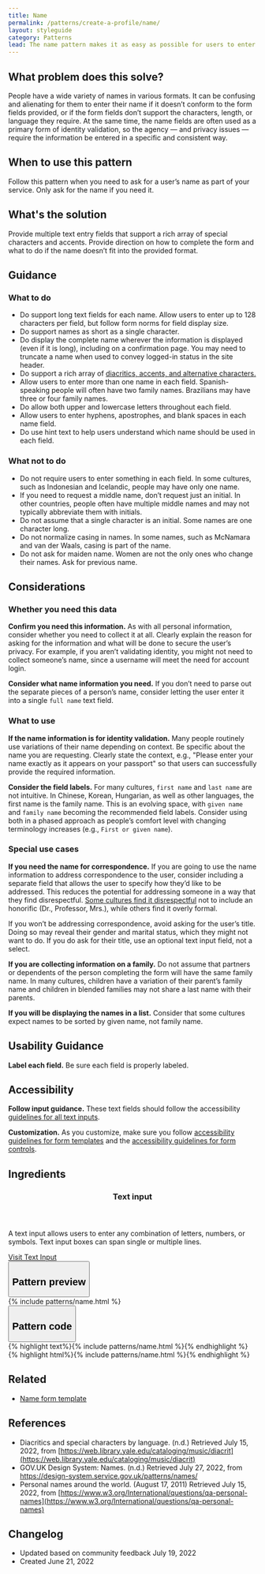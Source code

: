 ```yaml
---
title: Name
permalink: /patterns/create-a-profile/name/
layout: styleguide
category: Patterns
lead: The name pattern makes it as easy as possible for users to enter their name in the format required. This pattern is often used to validate identity and helps collect name elements in the most effective and least intrusive manner possible.
---
```


## What problem does this solve?
People have a wide variety of names in various formats. It can be confusing and alienating for them to enter their name if it doesn’t conform to the form fields provided, or if the form fields don’t support the characters, length, or language they require. At the same time, the name fields are often used as a primary form of identity validation, so the agency &#8212; and privacy issues &#8212; require the information be entered in a specific and consistent way. 

## When to use this pattern 
Follow this pattern when you need to ask for a user’s name as part of your service. Only ask for the name if you need it. 

## What's the solution
Provide multiple text entry fields that support a rich array of special characters and accents. Provide direction on how to complete the form and what to do if the name doesn’t fit into the provided format.


## Guidance

<div class="grid-row grid-gap-3">
  <div class="tablet:grid-col-5">
    <div class="do-dont">
      <div class="do-dont__do">
      <h3 class="do-dont__heading">What to do</h3>
        <div class="do-dont__content">
          <ul>
            <li>Do support long text fields for each name. Allow users to enter up to 128 characters per field, but follow form norms for field display size.</li>
            <li>Do support names as short as a single character.</li>
            <li>Do display the complete name wherever the information is displayed (even if it is long), including on a confirmation page. You may need to truncate a name when used to convey logged-in status in the site header.</li>
            <li>Do support a rich array of <a href="https://web.library.yale.edu/cataloging/music/diacrit">diacritics, accents, and alternative characters.</a></li>
            <li>Allow users to enter more than one name in each field. Spanish-speaking people will often have two family names. Brazilians may have three or four family names.</li>
            <li>Do allow both upper and lowercase letters throughout each field.</li>
            <li>Allow users to enter hyphens, apostrophes, and blank spaces in each name field.</li>
            <li>Do use hint text to help users understand which name should be used in each field.</li>
          </ul> 
        </div>
      </div>
    </div>
  </div>
  <div class="tablet:grid-col-5">
    <div class="do-dont__dont">
    <h3 class="do-dont__heading">What not to do</h3>
      <div class="do-dont__content">
          <ul>
            <li>Do not require users to enter something in each field. In some cultures, such as Indonesian and Icelandic, people may have only one name.</li>
            <li>If you need to request a middle name, don’t request just an initial. In other countries, people often have multiple middle names and may not typically abbreviate them with initials.</li>
            <li>Do not assume that a single character is an initial. Some names are one character long.</li>
            <li>Do not normalize casing in names. In some names, such as McNamara and van der Waals, casing is part of the name.</li>
            <li>Do not ask for maiden name. Women are not the only ones who change their names. Ask for previous name.</li>
          </ul>
      </div>
    </div>
  </div>
</div>

## Considerations
### Whether you need this data
<strong>Confirm you need this information.</strong> As with all personal information, consider whether you need to collect it at all. Clearly explain the reason for asking for the information and what will be done to secure the user’s privacy. For example, if you aren’t validating identity, you might not need to collect someone’s name, since a username will meet the need for account login.

<strong>Consider what name information you need.</strong> If you don’t need to parse out the separate pieces of a person’s name, consider letting the user enter it into a single `full name` text field. 

### What to use 
<strong>If the name information is for identity validation.</strong>  Many people routinely use variations of their name depending on context. Be specific about the name you are requesting. Clearly state the context, e.g., "Please enter your name exactly as it appears on your passport" so that users can successfully provide the required information.

<strong>Consider the field labels.</strong> For many cultures, `first name` and `last name` are not intuitive. In Chinese, Korean, Hungarian, as well as other languages, the first name is the family name. This is an evolving space, with `given name` and `family name` becoming the recommended field labels. Consider using both in a phased approach as people’s comfort level with changing terminology increases (e.g., `First or given name`).

### Special use cases
<strong>If you need the name for correspondence.</strong> If you are going to use the name information to address correspondence to the user, consider including a separate field that allows the user to specify how they’d like to be addressed. This reduces the potential for addressing someone in a way that they find disrespectful. <a href="https://www.w3.org/International/questions/qa-personal-names">Some cultures find it disrespectful</a> not to include an honorific (Dr., Professor, Mrs.), while others find it overly formal. 

If you won’t be addressing correspondence, avoid asking for the user’s title. Doing so may reveal their gender and marital status, which they might not want to do. If you do ask for their title, use an optional text input field, not a select.

<strong>If you are collecting information on a family.</strong> Do not assume that partners or dependents of the person completing the form will have the same family name. In many cultures, children have a variation of their parent’s family name and children in blended families may not share a last name with their parents.

<strong>If you will be displaying the names in a list.</strong> Consider that some cultures expect names to be sorted by given name, not family name.

## Usability Guidance
<strong>Label each field.</strong> Be sure each field is properly labeled. 

## Accessibility 
<strong>Follow input guidance.</strong> These text fields should follow the accessibility  <a href="https://designsystem.digital.gov/components/text-input/">guidelines for all text inputs</a>. 

<strong>Customization.</strong> As you customize, make sure you follow [accessibility guidelines for form templates](https://designsystem.digital.gov/templates/form-templates/) and the [accessibility guidelines for form controls](https://designsystem.digital.gov/components/form/).

## Ingredients

<div class="usa-card-group flex-row margin-top-2">
  <div
  class="usa-card site-component-card grid-col-4 tablet:grid-col-4 margin-bottom-2"
  role="region"
  aria-atomic="true"
  aria-label="Visit text input component"
  data-meta="Visit text input component">
    <div class="usa-card__container">
      <header class="usa-card__header">
        <h3 class="usa-card__heading font-lang-lg">Text input</h3>
      </header>
      <div class="usa-card__body font-lang-sm">
        <p>A text input allows users to enter any combination of letters, numbers, or symbols. Text input boxes can span single or multiple lines.</p>
        <a href="{{ site.baseurl }}/components/text-input/">Visit Text Input</a>
      </div>
    </div>
  </div>
</div>

<div class="usa-accordion usa-accordion--bordered site-accordion-code site-component-preview">
  <button class="usa-accordion__button" aria-controls="accordion-preview" aria-expanded="true"><h2 id="pattern-preview">Pattern preview</h2></button>
  <div id="accordion-preview" class="usa-accordion__content">
    {% include patterns/name.html %}
  </div>
</div>
<div class="usa-accordion usa-accordion--bordered site-accordion-code site-component-preview">
  <button class="usa-accordion__button" aria-controls="accordion-code" aria-expanded="false"><h2 id="pattern-code">Pattern code</h2></button>
  <div id="accordion-code" class="usa-accordion__content highlight-code">
    <div class="usa-sr-only">
      {% highlight text%}{% include patterns/name.html %}{% endhighlight %}
    </div>
    {% highlight html%}{% include patterns/name.html %}{% endhighlight %}
  </div>
</div>

## Related
- <a href="https://designsystem.digital.gov/templates/form-templates/name-form/">Name form template</a>

## References
- Diacritics and special characters by language. (n.d.) Retrieved July 15, 2022, from [https://web.library.yale.edu/cataloging/music/diacrit](https://web.library.yale.edu/cataloging/music/diacrit) 
- GOV.UK Design System: Names. (n.d.) Retrieved July 27, 2022, from https://design-system.service.gov.uk/patterns/names/
- Personal names around the world. (August 17, 2011) Retrieved July 15, 2022, from [https://www.w3.org/International/questions/qa-personal-names](https://www.w3.org/International/questions/qa-personal-names)

## Changelog
- Updated based on community feedback July 19, 2022
- Created June 21, 2022